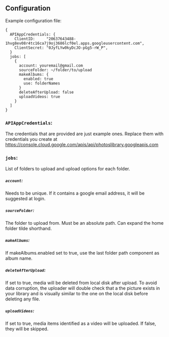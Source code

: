 ## Configuration

Example configuration file:    

[embedmd]:# (../config/config.example.hjson)
```hjson
{
  APIAppCredentials: {
    ClientID:     "20637643488-1hvg8ev08r4tc16ca7j9oj3686lcf0el.apps.googleusercontent.com",
    ClientSecret: "0JyfLYw0kyDcJO-pGg5-rW_P",
  }
  jobs: [
    {
      account: youremail@gmail.com
      sourceFolder: ~/folder/to/upload
      makeAlbums: {
        enabled: true
        use: folderNames
      }
      deleteAfterUpload: false
      uploadVideos: true
    }
  ]
}
```

### `APIAppCredentials`:
The credentials that are provided are just example ones. 
Replace them with credentials you create at https://console.cloud.google.com/apis/api/photoslibrary.googleapis.com

### `jobs`:
List of folders to upload and upload options for each folder.

##### `account`:
Needs to be unique.
If it contains a google email address, it will be suggested at login.

##### `sourceFolder`:
The folder to upload from.
Must be an absolute path. Can expand the home folder tilde shorthand.

##### `makeAlbums`:
If makeAlbums.enabled set to true, use the last folder path component as album name.

##### `deleteAfterUpload`:
If set to true, media will be deleted from local disk after upload. 
To avoid data corruption, the uploader will double check that a the picture exists in your library and is visually similar to the one on the local disk before deleting any file.

##### `uploadVideos`:
If set to true, media items identified as a video will be uploaded. If false, they will be skipped. 